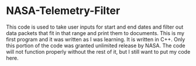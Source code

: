NASA-Telemetry-Filter
=====================

This code is used to take user inputs for start and end dates and filter out data packets that fit in that range and print them to documents. This is my first program and it was written as I was learning. It is written in C++. Only this portion of the code was granted unlimited release by NASA. The code will not function properly without the rest of it, but I still want to put my code here.

